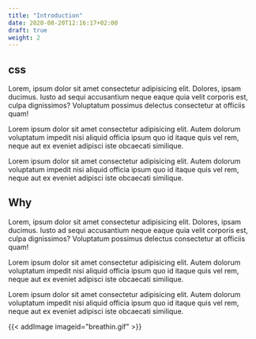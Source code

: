```yaml
---
title: "Introduction"
date: 2020-08-20T12:16:17+02:00
draft: true
weight: 2
---
```



## css
Lorem, ipsum dolor sit amet consectetur adipisicing elit. Dolores, ipsam ducimus. Iusto ad sequi accusantium neque eaque quia velit corporis est, culpa dignissimos? Voluptatum possimus delectus consectetur at officiis quam!

Lorem ipsum dolor sit amet consectetur adipisicing elit. Autem dolorum voluptatum impedit nisi aliquid officia ipsum quo id itaque quis vel rem, neque aut ex eveniet adipisci iste obcaecati similique.

Lorem ipsum dolor sit amet consectetur adipisicing elit. Autem dolorum voluptatum impedit nisi aliquid officia ipsum quo id itaque quis vel rem, neque aut ex eveniet adipisci iste obcaecati similique.

## Why
Lorem, ipsum dolor sit amet consectetur adipisicing elit. Dolores, ipsam ducimus. Iusto ad sequi accusantium neque eaque quia velit corporis est, culpa dignissimos? Voluptatum possimus delectus consectetur at officiis quam!

Lorem ipsum dolor sit amet consectetur adipisicing elit. Autem dolorum voluptatum impedit nisi aliquid officia ipsum quo id itaque quis vel rem, neque aut ex eveniet adipisci iste obcaecati similique.

Lorem ipsum dolor sit amet consectetur adipisicing elit. Autem dolorum voluptatum impedit nisi aliquid officia ipsum quo id itaque quis vel rem, neque aut ex eveniet adipisci iste obcaecati similique.




<!-- ![This is an image](/img/breathin.gif) -->

{{< addImage imageid="breathin.gif" >}}

